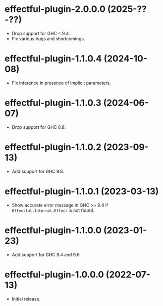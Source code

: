 # effectful-plugin-2.0.0.0 (2025-??-??)
* Drop support for GHC < 9.4.
* Fix various bugs and shortcomings.

# effectful-plugin-1.1.0.4 (2024-10-08)
* Fix inference in presence of implicit parameters.

# effectful-plugin-1.1.0.3 (2024-06-07)
* Drop support for GHC 8.8.

# effectful-plugin-1.1.0.2 (2023-09-13)
* Add support for GHC 9.8.

# effectful-plugin-1.1.0.1 (2023-03-13)
* Show accurate error message in GHC >= 9.4 if `Effectful.Internal.Effect` is
  not found.

# effectful-plugin-1.1.0.0 (2023-01-23)
* Add support for GHC 9.4 and 9.6.

# effectful-plugin-1.0.0.0 (2022-07-13)
* Initial release.
